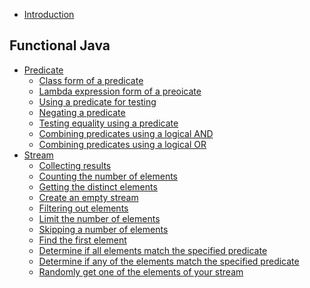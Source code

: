 
* [Introduction](README.md)

## Functional Java

* [Predicate](functional/predicate.md)
  * [Class form of a predicate](functional/predicate.md#class-form-of-a-predicate)
  * [Lambda expression form of a preoicate](functional/predicate.md#lambda-expression-form-of-a-predicate)
  * [Using a predicate for testing](functional/predicate.md#using-a-predicate-for-testing)
  * [Negating a predicate](functional/predicate.md#negating-a-predicate)
  * [Testing equality using a predicate](functional/predicate.md#testing-equality-using-a-predicate)
  * [Combining predicates using a logical AND](functional/predicate.md#combining-predicates-using-a-logical-and)
  * [Combining predicates using a logical OR](functional/predicate.md#combining-predicates-using-a-logical-or)
* [Stream](functional/stream.md)
  * [Collecting results](functional/stream.md#collecting-results)
  * [Counting the number of elements](functional/stream.md#counting-the-number-of-elements)
  * [Getting the distinct elements](functional/stream.md#getting-the-distinct-elements)
  * [Create an empty stream](functional/stream.md#create-an-empty-stream)
  * [Filtering out elements](functional/stream.md#filtering-out-elements)
  * [Limit the number of elements](functional/stream.md#limit-the-number-of-elements)
  * [Skipping a number of elements](functional/stream.md#skipping-a-number-of-elements)
  * [Find the first element](functional/stream.md#find-the-first-element)
  * [Determine if all elements match the specified predicate](functional/stream.md#determine-if-all-elements-match-the-specified-predicate)
  * [Determine if any of the elements match the specified predicate](functional/stream.md#determine-if-any-of-the-elements-match-the-specified-predicate)
  * [Randomly get one of the elements of your stream](functional/stream.md#randomly-get-one-of-the-elements-of-your-stream)
<!--
 TODO
  Combining
  Collectors
  StreamSupport
 -->
